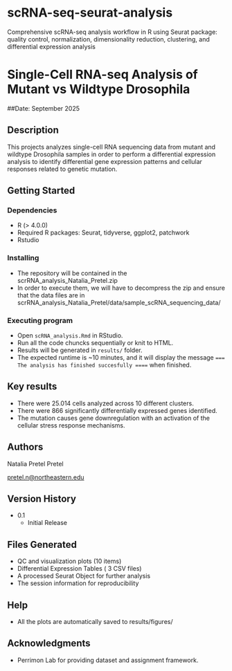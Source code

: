 # scRNA-seq-seurat-analysis
Comprehensive scRNA-seq analysis workflow in R using Seurat package: quality control, normalization, dimensionality reduction, clustering, and differential expression analysis

# Single-Cell RNA-seq Analysis of Mutant vs Wildtype Drosophila
##Date: September 2025

## Description

This projects analyzes single-cell RNA sequencing data from mutant and wildtype Drosophila samples in order to perform a differential expression analysis to identify differential gene expression patterns and cellular responses related to genetic mutation. 

## Getting Started

### Dependencies

* R (> 4.0.0)
* Required R packages: Seurat, tidyverse, ggplot2, patchwork
* Rstudio

### Installing

* The repository will be contained in the scrRNA_analysis_Natalia_Pretel.zip
* In order to execute them, we will have to decompress the zip and ensure that the data files are in scrRNA_analysis_Natalia_Pretel/data/sample_scRNA_sequencing_data/

### Executing program

* Open `scRNA_analysis.Rmd` in RStudio.
* Run all the code chuncks sequentially or knit to HTML.
* Results will be generated in `results/` folder.
* The expected runtime is ~10 minutes, and it will display the message `=== The analysis has finished succesfully ====` when finished. 

## Key results

* There were 25.014 cells analyzed across 10 different clusters.
* There were 866 significantly differentially expressed genes identified.
* The mutation causes gene downregulation with an activation of the cellular stress response mechanisms.  


## Authors

Natalia Pretel Pretel

pretel.n@northeastern.edu

## Version History

* 0.1
    * Initial Release

## Files Generated

* QC and visualization plots (10 items)
* Differential Expression Tables ( 3 CSV files)
* A processed Seurat Object for further analysis
* The session information for reproducibility

## Help

* All the plots are automatically saved to results/figures/


## Acknowledgments

* Perrimon Lab for providing dataset and assignment framework. 
